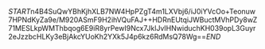 $START$n4B4SuQwYBhKjhXLB7NW4HpPZgT4m1LXVbj6/iJ0iYVcOo+Teonuw7HPNdKyZa9e/M920ASmF9H2ihVQuFAJ++HDRnEUtqiJWBuctMVhPDy8wZ71MESLkpWMThbqog6E9iR8yrPewI9Ncx7JklJvIHNwiduchKH039opL3Guyr2eJzzbcHLKy3eBjAkcYUoKh2YXk5J4p6kz6RdMsQ78Wg==$END$